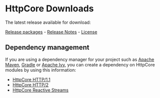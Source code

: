 <!--
    Licensed to the Apache Software Foundation (ASF) under one
    or more contributor license agreements.  See the NOTICE file
    distributed with this work for additional information
    regarding copyright ownership.  The ASF licenses this file
    to you under the Apache License, Version 2.0 (the
    "License"); you may not use this file except in compliance
    with the License.  You may obtain a copy of the License at
    
      http://www.apache.org/licenses/LICENSE-2.0
    
    Unless required by applicable law or agreed to in writing,
    software distributed under the License is distributed on an
    "AS IS" BASIS, WITHOUT WARRANTIES OR CONDITIONS OF ANY
    KIND, either express or implied.  See the License for the
    specific language governing permissions and limitations
    under the License.
-->

HttpCore Downloads
==================

The latest release available for download:

[Release packages](https://hc.apache.org/downloads.cgi) -
[Release Notes](https://www.apache.org/dist/httpcomponents/httpcore/RELEASE_NOTES-5.4.x.txt) -
[License](https://www.apache.org/licenses/LICENSE-2.0.html)

Dependency management
---------------------

If you are using a dependency manager for your project such as [Apache Maven](https://maven.apache.org),
[Gradle](https://gradle.org/) or [Apache Ivy](https://ant.apache.org/projects/ivy.html), you can create a dependency on
HttpCore modules by using this information:

- [HttpCore HTTP/1.1](https://search.maven.org/artifact/org.apache.httpcomponents.core5/httpcore5)
- [HttpCore HTTP/2](https://search.maven.org/artifact/org.apache.httpcomponents.core5/httpcore5-h2)
- [HttpCore Reactive Streams](https://search.maven.org/artifact/org.apache.httpcomponents.core5/httpcore5-reactive)
